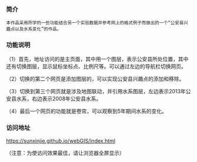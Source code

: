 ### 简介
    本作品采用所学的一些功能结合另一个实验数据并参考网上的格式例子而做出的一个“公安县兴趣点以及水系变化”的作品。
### 功能说明
（1）首先，地址访问的是主页面，其中用一个图层，表示公安县所处位置，其中还有切换图层，显示鼠标坐标点、比例尺等。可以通过左边的导航栏切换网页。

（2）切换的第二个网页是添加图层的，可以实现公安县兴趣点的添加和移除。

（3）切换到第三个网页就是涉及地图联动，并引用水系图层，左边表示2013年公安县水系，右边表示2008年公安县水系。

（4）最后一个网页的功能就是卷帘，可以观察到5年期间水系的变化。
### 访问地址

https://sunxinjie.github.io/webGIS/index.html

（注意：为使访问效果最佳，请让浏览器全屏显示）
